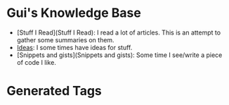 # Gui's Knowledge Base


- [Stuff I Read](Stuff I Read): I read a lot of articles. This is an attempt to gather some summaries on them.
- [Ideas](Ideas): I some times have ideas for stuff.
- [Snippets and gists](Snippets and gists): Some time I see/write a piece of code I like.
# Generated Tags
